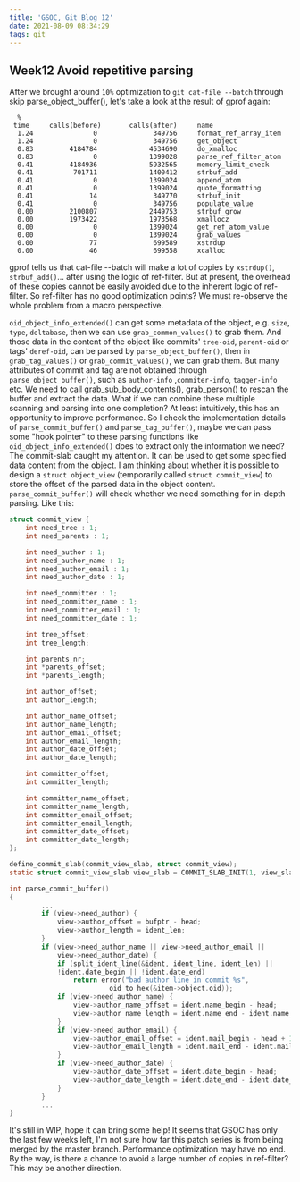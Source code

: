 ```yaml
---
title: 'GSOC, Git Blog 12'
date: 2021-08-09 08:34:29
tags: git
---
```


## Week12 Avoid repetitive parsing


After we brought around `10%` optimization to `git cat-file --batch` through skip parse_object_buffer(), let's take a look at the result of gprof again:

```
  %
 time     calls(before)       calls(after)     name
  1.24               0              349756     format_ref_array_item
  1.24               0              349756     get_object
  0.83         4184784             4534690     do_xmalloc
  0.83               0             1399028     parse_ref_filter_atom
  0.41         4184936             5932565     memory_limit_check
  0.41          701711             1400412     strbuf_add
  0.41               0             1399024     append_atom
  0.41               0             1399024     quote_formatting
  0.41              14              349770     strbuf_init
  0.41               0              349756     populate_value
  0.00         2100807             2449753     strbuf_grow
  0.00         1973422             1973568     xmallocz
  0.00               0             1399024     get_ref_atom_value
  0.00               0             1399024     grab_values
  0.00              77              699589     xstrdup
  0.00              46              699558     xcalloc
```

gprof tells us that cat-file --batch will make a lot of copies by `xstrdup()`, `strbuf_add()`... after using the logic of ref-filter. But at present, the overhead of these copies cannot be easily avoided due to the inherent logic of ref-filter. So ref-filter has no good optimization points? We must re-observe the whole problem from a macro perspective.


`oid_object_info_extended()` can get some metadata of the object, e.g. `size`, `type`, `deltabase`, then we can use `grab_common_values()` to grab them. And those data in the content of the object like commits' `tree-oid`, `parent-oid` or tags' `deref-oid`, can be parsed by `parse_object_buffer()`, then in `grab_tag_values()` or `grab_commit_values()`, we can grab them. But many attributes of commit and tag are not obtained through `parse_object_buffer()`, such as `author-info` ,`commiter-info`, `tagger-info` etc.
We need to call grab_sub_body_contents(), grab_person() to rescan the buffer and extract the data. What if we can combine these multiple scanning and parsing into one completion?
At least intuitively, this has an opportunity to improve performance. So I check the implementation details of `parse_commit_buffer()` and `parse_tag_buffer()`, maybe we can pass some "hook pointer" to these parsing functions like `oid_object_info_extended()` does to extract only the information we need? The commit-slab caught my attention. It can be used to get some specified data content from the object. I am thinking about whether it is possible to design a `struct object_view` (temporarily called `struct commit_view`) to store the offset of the parsed data in the object content. `parse_commit_buffer()` will check whether we need something for in-depth parsing. Like this:

```c
struct commit_view {
	int need_tree : 1;
	int need_parents : 1;

	int need_author : 1;
	int need_author_name : 1;
	int need_author_email : 1;
	int need_author_date : 1;

	int need_committer : 1;
	int need_committer_name : 1;
	int need_committer_email : 1;
	int need_committer_date : 1;

	int tree_offset;
	int tree_length;

	int parents_nr;
	int *parents_offset;
	int *parents_length;

	int author_offset;
	int author_length;

	int author_name_offset;
	int author_name_length;
	int author_email_offset;
	int author_email_length;
	int author_date_offset;
	int author_date_length;

	int committer_offset;
	int committer_length;

	int committer_name_offset;
	int committer_name_length;
	int committer_email_offset;
	int committer_email_length;
	int committer_date_offset;
	int committer_date_length;
};

define_commit_slab(commit_view_slab, struct commit_view);
static struct commit_view_slab view_slab = COMMIT_SLAB_INIT(1, view_slab);

int parse_commit_buffer()
{
		...
		if (view->need_author) {
			view->author_offset = bufptr - head;
			view->author_length = ident_len;
		}
		if (view->need_author_name || view->need_author_email ||
		    view->need_author_date) {
			if (split_ident_line(&ident, ident_line, ident_len) ||
			!ident.date_begin || !ident.date_end)
				return error("bad author line in commit %s",
					     oid_to_hex(&item->object.oid));
			if (view->need_author_name) {
				view->author_name_offset = ident.name_begin - head;
				view->author_name_length = ident.name_end - ident.name_begin;
			}
			if (view->need_author_email) {
				view->author_email_offset = ident.mail_begin - head + 1;
				view->author_email_length = ident.mail_end - ident.mail_begin + 2;
			}
			if (view->need_author_date) {
				view->author_date_offset = ident.date_begin - head;
				view->author_date_length = ident.date_end - ident.date_begin;
			}
		}
		...
}

```

It's still in WIP, hope it can bring some help! It seems that GSOC has only the last few weeks left, I'm not sure how far this patch series is from being merged by the master branch. Performance optimization may have no end. By the way, is there a chance to avoid a large number of copies in ref-filter? This may be another direction.